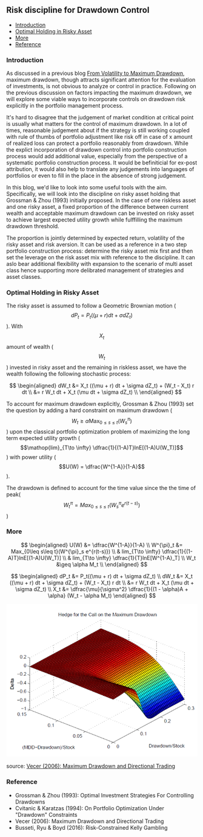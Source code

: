 #

## Risk discipline for Drawdown Control

- [Introduction](#introduction)
- [Optimal Holding in Risky Asset](#optimal)
- [More](#more)
- [Reference](#ref)

### Introduction <a name="introduction"></a>


As discussed in a previous blog [From Volatility to Maximum Drawdown](https://skybluerw.github.io/2023/10/15/max-drawdown.html), maximum drawdown, though attracts significant attention for the evaluation of investments, is not obvious to analyze or control in practice. Following on the previous discussion on factors impacting the maximum drawdown, we will explore some viable ways to incorporate controls on drawdown risk explicitly in the portfolio management process. 

It's hard to disagree that the judgement of market condition at critical point is usually what matters for the control of maximum drawdown. In a lot of times, reasonable judgement about if the strategy is still working coupled with rule of thumbs of portfolio adjustment like risk off in case of x amount of realized loss can protect a portfolio reasonably from drawdown. While the explict incorporation of drawdown control into portfolio construction process would add additional value, especially from the perspective of a systematic portfolio construction process. It would be befiniticial for ex-post attribution, it would also help to translate any judgements into languages of portfolios or even to fill in the place in the absence of strong judgement.

In this blog, we'd like to look into some useful tools with the aim. Specifically, we will look into the discipline on risky asset holding that Grossman & Zhou (1993) initially proposed. In the case of one riskless asset and one risky asset, a fixed proportion of the difference between current wealth and acceptable maximum drawdown can be invested on risky asset to achieve largest expected utility growth while fulffilling the maximum drawdown threshold. 

The proportion is jointly determined by expected return, volatility of the risky asset and risk aversion. It can be used as a reference in a two step portfolio construction process: determine the risky asset mix first and then set the leverage on the risk asset mix with reference to the discipline. It can aslo bear additional flexibility with expansion to the scenario of multi asset class hence supporting more delibrated management of strategies and asset classes.


### Optimal Holding in Risky Asset <a name="optimal"></a>

The risky asset is assumed to follow a Geometric Brownian motion ($$dP_t = P_t((\mu + r) dt + \sigma dZ_t)$$). With $$X_t$$ amount of wealth ($$W_t$$) invested in risky asset and the remaining in riskless asset, we have the wealth following the following stochastic process:

$$
\begin{aligned}
dW_t &= X_t ((\mu + r) dt + \sigma dZ_t) + (W_t - X_t) r dt \\
     &= r W_t dt + X_t (\mu dt + \sigma dZ_t) \\
\end{aligned}
$$

To account for maximum drawdown explicitly, Grossman & Zhou (1993) set the question by adding a hard constraint on maximum drawdown ($$W_t \geq \alpha \mathop{Max}_{0\leq s\leq t}(W^{\pi}_s)$$) upon the classical portfolio optimization problem of maximizing the long term expected utility growth ($$\mathop{lim}_{T\to \infty} \dfrac{1}{(1-A)T}lnE[(1-A)U(W_T)]$$) with power utility ($$U(W) = \dfrac{W^{1-A}}{1-A}$$).

The drawdown is defined to account for the time value since the the time of peak($$W^{\pi}_t = Max_{0\leq s\leq t}(W^{\pi}_s e^{r(t-s)}) $$)


### More <a name="more"></a>


$$
\begin{aligned}
U(W) &= \dfrac{W^{1-A}}{1-A} \\ 
W^{\pi}_t &= Max_{0\leq s\leq t}(W^{\pi}_s e^{r(t-s)}) \\
& lim_{T\to \infty} \dfrac{1}{(1-A)T}lnE[(1-A)U(W_T)] \\
& lim_{T\to \infty} \dfrac{1}{T}lnE[W^{1-A}_T] \\
W_t &\geq \alpha M_t \\
\end{aligned}
$$

$$
\begin{aligned}
dP_t &= P_t((\mu + r) dt + \sigma dZ_t) \\
dW_t &= X_t ((\mu + r) dt + \sigma dZ_t) + (W_t - X_t) r dt \\
     &= r W_t dt + X_t (\mu dt + \sigma dZ_t) \\
X_t &= \dfrac{\mu}{\sigma^2} \dfrac{1}{(1 - \alpha)A + \alpha} (W_t - \alpha M_t)
\end{aligned}
$$




![Gaussian](https://raw.githubusercontent.com/SkyBlueRW/SkyBlueRW.github.io/main/_posts/asset/mdd_call_delta.png)

source: [Vecer (2006): Maximum Drawdown and Directional Trading](http://www.stat.columbia.edu/~vecer/maxdrawdown3.pdf)

### Reference <a name="ref"></a>
- Grossman & Zhou (1993): Optimal Investment Strategies For Controlling Drawdowns
- Cvitanic & Karatzas (1994): On Portfolio Optimization Under "Drawdown" Constraints
- Vecer (2006): Maximum Drawdown and Directional Trading
- Busseti, Ryu & Boyd (2016): Risk-Constrained Kelly Gambling

